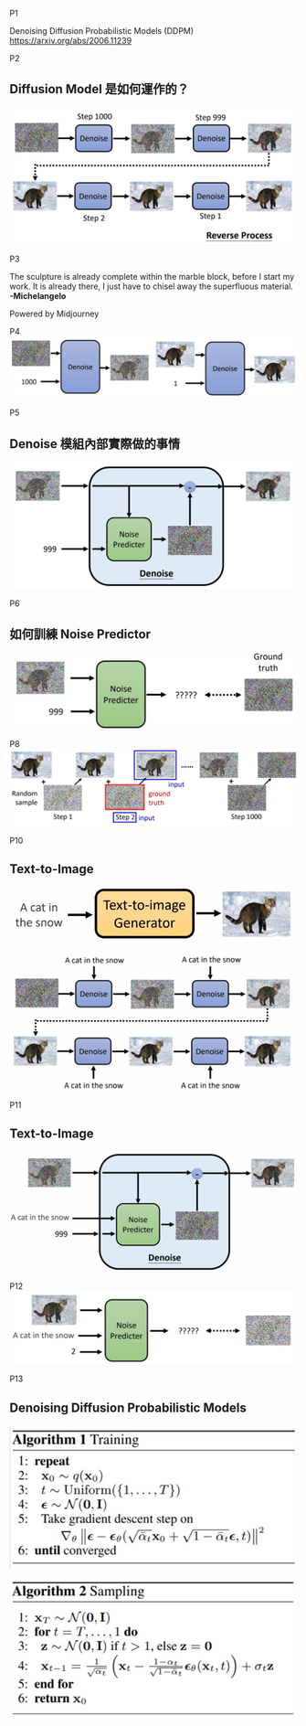 
P1   

Denoising Diffusion Probabilistic Models (DDPM)   
<https://arxiv.org/abs/2006.11239>    


P2   
## Diffusion Model 是如何運作的？

![](./assets/lhy1-2.png) 

P3  


The sculpture is already complete within the marble block, before I start my work. It is already there, I just have to chisel away the superfluous material. **-Michelangelo**    


Powered by Midjourney   

P4   
![](./assets/lhy1-4-1.png) 

P5   
## Denoise 模組內部實際做的事情

![](./assets/lhy1-5.png) 


P6   
## 如何訓練 Noise Predictor 


![](./assets/lhy1-6-1.png) 


P8    
![](./assets/lhy1-8-1.png) 




P10   
## Text-to-Image 

![](./assets/lhy1-10-1.png) 

![](./assets/lhy1-10-2.png) 

P11
## Text-to-Image 

![](./assets/lhy1-11-1.png) 


P12  
![](./assets/lhy1-12-1.png) 

P13   
## Denoising Diffusion Probabilistic Models

![](./assets/lhy1-13-1.png) 

![](./assets/lhy1-13-2.png) 



